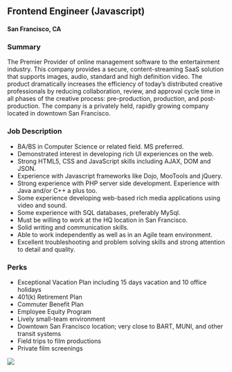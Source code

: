 ## Frontend Engineer (Javascript)
#### San Francisco, CA

### Summary 
The Premier Provider of online management software to the entertainment industry. This company provides a secure, content-streaming SaaS solution that supports images, audio, standard and high definition video.  The product dramatically increases the efficiency of today’s distributed creative professionals by reducing collaboration, review, and approval cycle time in all phases of the creative process: pre-production, production, and post-production. The company is a privately held, rapidly growing company located in downtown San Francisco.  

### Job Description
+ BA/BS in Computer Science or related field. MS preferred.
+ Demonstrated interest in developing rich UI experiences on the web.
+ Strong HTML5, CSS and JavaScript skills including AJAX, DOM and JSON.
+ Experience with Javascript frameworks like Dojo, MooTools and jQuery.
+ Strong experience with PHP server side development. Experience with Java and/or C++ a plus too.
+ Some experience developing web-based rich media applications using video and sound.
+ Some experience with SQL databases, preferably MySql.
+ Must be willing to work at the HQ location in San Francisco.
+ Solid writing and communication skills.
+ Able to work independently as well as in an Agile team environment.
+ Excellent troubleshooting and problem solving skills and strong attention to detail and quality.

### Perks
+ Exceptional Vacation Plan including 15 days vacation and 10 office holidays
+ 401(k) Retirement Plan
+ Commuter Benefit Plan
+ Employee Equity Program
+ Lively small-team environment
+ Downtown San Francisco location; very close to BART, MUNI, and other transit systems
+ Field trips to film productions
+ Private film screenings


[<img src='https://dabuttonfactory.com/button.png?t=Apply&f=Calibri-Bold&ts=24&tc=fff&tshs=1&tshc=000&hp=20&vp=8&c=5&bgt=gradient&bgc=3d85c6&ebgc=073763'>](https://letsrockit.co/users/auth/github?job_id=uelyifn5c3rlbxm-frontend-engineer-javascript)
